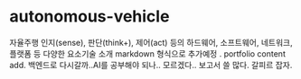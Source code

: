# autonomous-vehicle
자율주행 인지(sense), 판단(think+), 제어(act) 등의 하드웨어, 소프트웨어, 네트워크, 플랫폼 등 다양한 요소기술 소개
markdown 형식으로 추가예정 .
portfolio content add.
백엔드로 다시갈까..AI를 공부해야 되나.. 
모르겠다..
보고서 쓸 많다. 갈피르 잡자.
